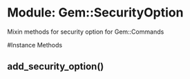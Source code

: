 # Module: Gem::SecurityOption
    

Mixin methods for security option for Gem::Commands



#Instance Methods
## add_security_option() [](#method-i-add_security_option)


